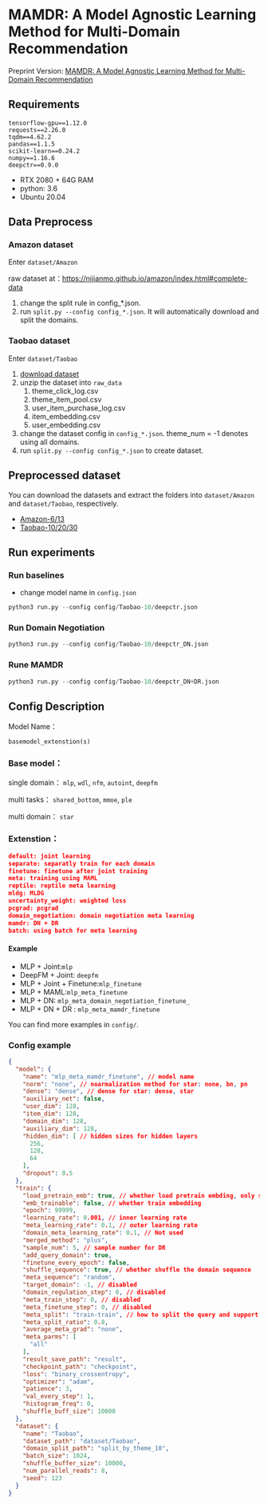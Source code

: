 # MAMDR: A Model Agnostic Learning Method for Multi-Domain Recommendation
Preprint Version: [MAMDR: A Model Agnostic Learning Method for Multi-Domain Recommendation](https://arxiv.org/abs/2202.12524)
## Requirements
```text
tensorflow-gpu==1.12.0
requests==2.26.0
tqdm==4.62.2
pandas==1.1.5
scikit-learn==0.24.2
numpy==1.16.6
deepctr==0.9.0
```
* RTX 2080 + 64G RAM
* python: 3.6
* Ubuntu 20.04
## Data Preprocess

### Amazon dataset
Enter `dataset/Amazon`

raw dataset at：https://nijianmo.github.io/amazon/index.html#complete-data
1. change the split rule in config_*.json.
2. run `split.py --config config_*.json`. It will automatically download and split the domains.

### Taobao dataset
Enter `dataset/Taobao`
1. [download dataset](https://tianchi.aliyun.com/dataset/dataDetail?dataId=9716)
2. unzip the dataset into `raw_data`
   1. theme_click_log.csv
   2. theme_item_pool.csv
   3. user_item_purchase_log.csv
   4. item_embedding.csv
   5. user_embedding.csv
3. change the dataset config in `config_*.json`. theme_num = -1 denotes using all domains.
4. run `split.py --config config_*.json` to create dataset.

## Preprocessed dataset
You can download the datasets and extract the folders into `dataset/Amazon` and `dataset/Taobao`, respectively.
* [Amazon-6/13](https://drive.google.com/file/d/1JpzaDZioLTlGMJdiLIvrP8m9ngOGe7dI/view?usp=sharing)
* [Taobao-10/20/30](https://drive.google.com/file/d/1L-Y6KZ5-DWKYLspaLo0oxPAQ-MxUgIKe/view?usp=sharing)
## Run experiments

### Run baselines
* change model name in `config.json`
``` python
python3 run.py --config config/Taobao-10/deepctr.json
```
### Run Domain Negotiation
``` python
python3 run.py --config config/Taobao-10/deepctr_DN.json
```
### Rune MAMDR
``` python
python3 run.py --config config/Taobao-10/deepctr_DN+DR.json
```

## Config Description

Model Name：

``basemodel_extenstion(s)``

### Base model：

single domain： `mlp`, `wdl`, `nfm`, `autoint`, `deepfm`

multi tasks： `shared_bottom`, `mmoe`, `ple`

multi domain： `star`

### Extenstion：
```json
default: joint learning
separate: separatly train for each domain
finetune: finetune after joint training
meta: training using MAML
reptile: reptile meta learning
mldg: MLDG
uncertainty_weight: weighted loss
pcgrad: pcgrad        
domain_negotiation: domain negotiation meta learning
mamdr: DN + DR       
batch: using batch for meta learning
```
#### Example
* MLP + Joint:`mlp`
* DeepFM + Joint: `deepfm`
* MLP + Joint + Finetune:`mlp_finetune`
* MLP + MAML:`mlp_meta_finetune`
* MLP + DN: `mlp_meta_domain_negotiation_finetune_`
* MLP + DN + DR : `mlp_meta_mamdr_finetune`

You can find more examples in `config/`.

### Config example
```json
{
  "model": {
    "name": "mlp_meta_mamdr_finetune", // model name
    "norm": "none", // noarmalization method for star: none, bn, pn
    "dense": "dense", // dense for star: dense, star
    "auxiliary_net": false,
    "user_dim": 128,
    "item_dim": 128,
    "domain_dim": 128,
    "auxiliary_dim": 128,
    "hidden_dim": [ // hidden sizes for hidden layers
      256,
      128,
      64
    ],
    "dropout": 0.5
  },
  "train": {
    "load_pretrain_emb": true, // whether load pretrain embding, only support for Taobao
    "emb_trainable": false, // whether train embedding
    "epoch": 99999,
    "learning_rate": 0.001, // inner learning rate
    "meta_learning_rate": 0.1, // outer learning rate
    "domain_meta_learning_rate": 0.1, // Not used
    "merged_method": "plus", 
    "sample_num": 5, // sample number for DR
    "add_query_domain": true,
    "finetune_every_epoch": false,
    "shuffle_sequence": true, // whether shuffle the domain sequence
    "meta_sequence": "random",
    "target_domain": -1, // disabled
    "domain_regulation_step": 0, // disabled
    "meta_train_step": 0, // disabled
    "meta_finetune_step": 0, // disabled
    "meta_split": "train-train", // how to split the query and support set for meta-learning: train-train, meta-train/val, meta-train/val-no-exclusive
    "meta_split_ratio": 0.8,
    "average_meta_grad": "none",
    "meta_parms": [
      "all"
    ],
    "result_save_path": "result",
    "checkpoint_path": "checkpoint",
    "loss": "binary_crossentropy",
    "optimizer": "adam",
    "patience": 3,
    "val_every_step": 1,
    "histogram_freq": 0,
    "shuffle_buff_size": 10000
  },
  "dataset": {
    "name": "Taobao",
    "dataset_path": "dataset/Taobao",
    "domain_split_path": "split_by_theme_10",
    "batch_size": 1024,
    "shuffle_buffer_size": 10000,
    "num_parallel_reads": 8,
    "seed": 123
  }
}
```
